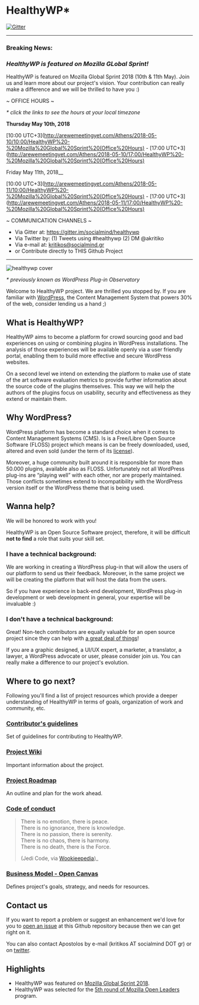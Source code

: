 # HealthyWP*

[![Gitter](https://badges.gitter.im/socialmind/healthywp.svg)](https://gitter.im/socialmind/healthywp?utm_source=badge&utm_medium=badge&utm_campaign=pr-badge&utm_content=body_badge)

***

### Breaking News: 
### _HealthyWP is featured on Mozilla GLobal Sprint!_

HealthyWP is featured on Mozilla Global Sprint 2018 (10th & 11th May). Join us and learn more about our project's vision. Your contribution can really make a difference and we will be thrilled to have you :)

~ OFFICE HOURS ~

_* click the links to see the hours at your local timezone_

__Thursday May 10th, 2018__

[10:00 UTC+3](http://arewemeetingyet.com/Athens/2018-05-10/10:00/HealthyWP%20-%20Mozilla%20Global%20Sprint%20(Office%20Hours) - [17:00 UTC+3](http://arewemeetingyet.com/Athens/2018-05-10/17:00/HealthyWP%20-%20Mozilla%20Global%20Sprint%20(Office%20Hours)

Friday May 11th, 2018__

[10:00 UTC+3](http://arewemeetingyet.com/Athens/2018-05-11/10:00/HealthyWP%20-%20Mozilla%20Global%20Sprint%20(Office%20Hours) - [17:00 UTC+3](http://arewemeetingyet.com/Athens/2018-05-11/17:00/HealthyWP%20-%20Mozilla%20Global%20Sprint%20(Office%20Hours)


~ COMMUNICATION CHANNELS ~ 

- Via Gitter at: https://gitter.im/socialmind/healthywp
- Via Twitter by: (1) Tweets using #healthywp (2) DM @akritiko
- Via e-mail at: kritikos@socialmind.gr
- or Contribute directly to THIS Github Project

***

![healthywp cover](http://apostolos.kritikos.me/wp-content/uploads/2018/05/2018-04-23_213018.0828970000.png)

_* previously known as WordPress Plug-in Observatory_

Welcome to HealthyWP project. We are thrilled you stopped by. If you are familiar with [WordPress](http://www.wordpress.org), the Content Management System that powers 30% of the web, consider lending us a hand ;)

## What is HealthyWP?

HealthyWP aims to become a platform for crowd sourcing good and bad experiences on using or combining plugins in WordPress installations. The analysis of those experiences will be available openly via a user friendly portal, enabling them to build more effective and secure WordPress websites.

On a second level we intend on extending the platform to make use of state of the art software evaluation metrics to provide further information about the source code of the plugins themselves. This way we will help the authors of the plugins focus on usability, security and effectiveness as they extend or maintain them.


## Why WordPress?

WordPress platform has become a standard choice when it comes to Content Management Systems (CMS). Is is a Free/Libre Open Source Software (FLOSS) project which means is can be freely downloaded, used, altered and even sold (under the term of its [license](https://wordpress.org/about/license/)).

Moreover, a huge community built around it is responsible for more than 50.000 plugins, available also as FLOSS. Unfortunately not all WordPress plug-ins are “playing well” with each other, nor are properly maintained. Those conflicts sometimes extend to incompatibility with the WordPress version itself or the WordPress theme that is being used.


## Wanna help?

We will be honored to work with you! 

HealthyWP is an Open Source Software project, therefore, it will be difficult __not to find__ a role that suits your skill set.

### I __have__ a technical background:

We are working in creating a WordPress plug-in that will allow the users of our platform to send us their feedback. Moreover, in the same project we will be creating the platform that will host the data from the users. 

So if you have experience in back-end development, WordPress plug-in development or web development in general, your expertise will be invaluable :)

### I __don't__ have a technical background:

Great! Non-tech contributors are equally valuable for an open source project since they can help with [a great deal of things](https://opensource.com/life/16/1/8-ways-contribute-open-source-without-writing-code)! 

If you are a graphic designed, a UI/UX expert, a marketer, a translator, a lawyer, a WordPress advocate or user, please consider join us. You can really make a difference to our project's evolution.

## Where to go next?

Following you'll find a list of project resources which provide a deeper understanding of HealthyWP in terms of goals, organization of work and community, etc.
 
### [Contributor's guidelines](https://github.com/socialmind/healthywp/blob/master/CONTRIBUTING.md) 

Set of guidelines for contributing to HealthyWP.

### [Project Wiki](https://github.com/socialmind/healthywp/wiki)

Important information about the project. 

### [Project Roadmap](https://github.com/socialmind/healthywp/wiki/Roadmap)

An outline and plan for the work ahead.  

### [Code of conduct](https://github.com/socialmind/healthywp/blob/master/Code-Of-Conduct.md) 

> There is no emotion, there is peace.  
> There is no ignorance, there is knowledge.  
> There is no passion, there is serenity.  
> There is no chaos, there is harmony.  
> There is no death, there is the Force.  
>  
>(Jedi Code, via [Wookieepedia](http://starwars.wikia.com/wiki/Jedi_Code))_

### [Business Model - Open Canvas](https://docs.google.com/presentation/d/1mA3lTrXo4gmmaws6mnya8IquVIEC9OK9JcxgD829RUg/edit) 

 Defines project's goals, strategy, and needs for resources.

## Contact us

If you want to report a problem or suggest an enhancement we'd love for you to [open an issue](https://github.com/socialmind/healthywp/issues) at this Github repository because then we can get right on it. 

You can also contact Apostolos by e-mail (kritikos AT socialmind DOT gr) or on [twitter](http://www.twitter.com/akritiko).

## Highlights

- HealthyWP was featured on [Mozilla Global Sprint 2018](https://www.mozillapulse.org/entry/640).
- HealthyWP was selected for the [5th round of Mozilla Open Leaders](https://mozilla.github.io/leadership-training/round-5/projects/#wordpress-plugin-observatory) program.
